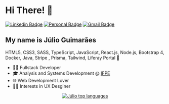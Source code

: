 
<h1>Hi There! 👋</h1>

[![Linkedin Badge](https://img.shields.io/badge/-LinkedIn-6633cc?style=flat-square&logo=Linkedin&logoColor=white&link=https://https://www.linkedin.com/in/j%C3%BAlio-guimar%C3%A3es-183110162/)](https://www.linkedin.com/in/j%C3%BAlio-guimar%C3%A3es-183110162/)
[![Personal Badge](https://img.shields.io/badge/-Website-6633cc?style=flat-square&logo=Me&logoColor=white&link=https://www.fernandakipper.com/)](https://juliocesar.netlify.app/)
[![Gmail Badge](https://img.shields.io/badge/-juliocesaoguimaraes@gmail.com-6633cc?style=flat-square&logo=Gmail&logoColor=white&link=mailto:juliocesaoguimaraes@gmail.com)](mailto:juliocesaoguimaraes@gmail.com)

## My name is Júlio Guimarães
 HTML5, CSS3, SASS, TypeScript, JavaScript, React.js, Node.js, Bootstrap 4, Docker, Java, Stripe , Prisma, Tailwind, Liferay Portal 🚀
- 🧑‍💻 Fullstack Developer
- 🎓 Analysis and Systems Development @ [IFPE](https://portal.ifpe.edu.br/recife/)
- 🌐 Web Development Lover
- 🧑‍🎨 Interests in UX Desginer 


<div align="center">
  
[![Júlio top languages](https://github-readme-stats.vercel.app/api/top-langs/?username=ocesar9&theme=blue-white)](https://github.com/ocesar9/github-readme-stats)
  
 </div>
